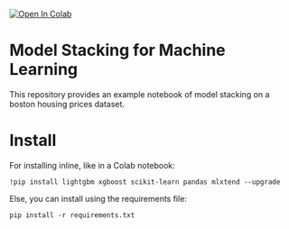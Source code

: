 [![Open In Colab](https://colab.research.google.com/assets/colab-badge.svg)](https://colab.research.google.com/github/casperbh96/model-stacking/blob/master/Model_Stacking.ipynb)

# Model Stacking for Machine Learning

This repository provides an example notebook of model stacking on a boston housing prices dataset.

# Install

For installing inline, like in a Colab notebook:

`!pip install lightgbm xgboost scikit-learn pandas mlxtend --upgrade`

Else, you can install using the requirements file:

`pip install -r requirements.txt`
